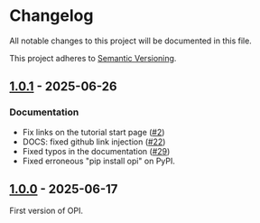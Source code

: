 # Changelog

All notable changes to this project will be documented in this file.

This project adheres to [Semantic Versioning](https://semver.org/spec/v2.0.0.html).

## [1.0.1](https://github.com/faccts/opi/releases/tag/v1.0.0) - 2025-06-26

### Documentation

- Fix links on the tutorial start page ([#2](https://github.com/faccts/opi/pull/2))
- DOCS: fixed github link injection ([#22](https://github.com/faccts/opi/pull/22))
- Fixed typos in the documentation ([#29](https://github.com/faccts/opi/pull/29))
- Fixed erroneous "pip install opi" on PyPI.

## [1.0.0](https://github.com/faccts/opi/releases/tag/v1.0.0) - 2025-06-17

First version of OPI.